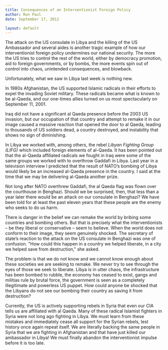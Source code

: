 ```yaml
---
title: Consequences of an Interventionist Foreign Policy
author: Ron Paul
date: September 17, 2012

layout: default
---
```


The attack on the US consulate in Libya and the killing of the US
Ambassador and several aides is another tragic example of how our
interventionist foreign policy undermines our national security. The
more the US tries to control the rest of the world, either by democracy
promotion, aid to foreign governments, or by bombs, the more events spin
out of control into chaos, unintended consequences, and blowback.

Unfortunately, what we saw in Libya last week is nothing new.

In 1980s Afghanistan, the US supported Islamic radicals in their efforts
to expel the invading Soviet military. These radicals became what is
known to be al-Qaeda, and our one-times allies turned on us most
spectacularly on September 11, 2001.

Iraq did not have a significant al Qaeda presence before the 2003 US
invasion, but our occupation of that country and attempt to remake it in
our image caused a massive reaction that opened the door to al Qaeda,
leading to thousands of US soldiers dead, a country destroyed, and
instability that shows no sign of diminishing.

In Libya we worked with, among others, the rebel *Libyan Fighting Group
(LIFG)* which included foreign elements of al-Qaeda. It has been pointed
out that the al-Qaeda affiliated radicals we fought in Iraq were some of
the same groups we worked with to overthrow Gaddafi in Libya. Last year
in a television interview I predicted that the result of NATO’s bombing
of Libya would likely be an increased al-Qaeda presence in the country.
I said at the time that we may be delivering al-Qaeda another prize.

Not long after NATO overthrew Gaddafi, the al Qaeda flag was flown over
the courthouse in Benghazi. Should we be surprised, then, that less than
a year later there would be an attack on our consulate in Benghazi? We
have been told for at least the past eleven years that these people are
the enemy who seeks to do us harm.

There is danger in the belief we can remake the world by bribing some
countries and bombing others. But that is precisely what the
interventionists – be they liberal or conservative – seem to believe.
When the world does not conform to their image, they seem genuinely
shocked. The secretary of state’s reaction to the attack on the US
consulate in Benghazi was one of confusion. "How could this happen in a
country we helped liberate, in a city we helped save from destruction,"
she asked.

The problem is that we do not know and we cannot know enough about these
societies we are seeking to remake. We never try to see through the eyes
of those we seek to liberate. Libya is in utter chaos, the
infrastructure has been bombed to rubble, the economy has ceased to
exist, gangs and militias rule by brutal force, the government is seen
as a completely illegitimate and powerless US puppet.  How could anyone
be shocked that the Libyans do not see our bombing their country as
saving it from destruction?

Currently, the US is actively supporting rebels in Syria that even our
CIA tells us are affiliated with al Qaeda. Many of these radical
Islamist fighters in Syria were not long ago fighting in Libya.  We must
learn from these mistakes and immediately cease all support for the
Syrian rebels, lest history once again repeat itself. We are literally
backing the same people in Syria that we are fighting in Afghanistan and
that have just killed our ambassador in Libya! We must finally abandon
the interventionist impulse before it is too late.
